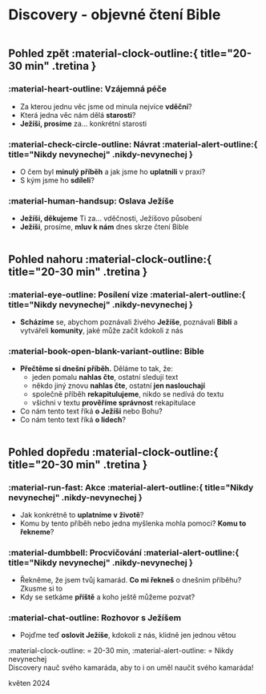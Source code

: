 # Discovery - objevné čtení Bible

<div class="swiper" markdown>
<div class="swiper-pagination"></div>
<div class="column-wrapper swiper-wrapper" markdown>
<div class="column swiper-slide" markdown>

## Pohled zpět :material-clock-outline:{ title="20-30 min" .tretina }

### :material-heart-outline: Vzájemná péče
- Za kterou jednu věc jsme od minula nejvíce **vděční**?
- Která jedna věc nám dělá **starosti**?
- **Ježíši, prosíme** za... konkrétní starosti

### :material-check-circle-outline: Návrat :material-alert-outline:{ title="Nikdy nevynechej" .nikdy-nevynechej }

- O čem byl **minulý příběh** a jak jsme ho **uplatnili** v praxi?
- S kým jsme ho **sdíleli**?

### :material-human-handsup: Oslava Ježíše
- **Ježíši, děkujeme** Ti za... vděčnosti, Ježíšovo působení
- **Ježíši**, prosíme, **mluv k nám** dnes skrze čtení Bible

</div>
<div class="column swiper-slide" markdown>

## Pohled nahoru :material-clock-outline:{ title="20-30 min" .tretina }

### :material-eye-outline: Posílení vize :material-alert-outline:{ title="Nikdy nevynechej" .nikdy-nevynechej }
- **Scházíme** se, abychom poznávali živého **Ježíše**, poznávali **Bibli** a vytvářeli **komunity**, jaké může začít kdokoli z nás

### :material-book-open-blank-variant-outline: Bible
- **Přečtěme si dnešní příběh.** Děláme to tak, že:
    - jeden pomalu **nahlas čte**, ostatní sledují text
    - někdo jiný znovu **nahlas čte**, ostatní **jen naslouchají**
    - společně příběh **rekapitulujeme**, nikdo se nedívá do textu
    - všichni v textu **prověříme správnost** rekapitulace
- Co nám tento text říká **o Ježíši** nebo Bohu?
- Co nám tento text říká **o lidech**?

</div>
<div class="column swiper-slide" markdown>

## Pohled dopředu :material-clock-outline:{ title="20-30 min" .tretina }

### :material-run-fast: Akce :material-alert-outline:{ title="Nikdy nevynechej" .nikdy-nevynechej }
- Jak konkrétně to **uplatníme v životě**?
- Komu by tento příběh nebo jedna myšlenka mohla pomoci? **Komu to řekneme**?

### :material-dumbbell: Procvičování :material-alert-outline:{ title="Nikdy nevynechej" .nikdy-nevynechej }
- Řekněme, že jsem tvůj kamarád. **Co mi řekneš** o dnešním příběhu? Zkusme si to
- Kdy se setkáme **příště** a koho ještě můžeme pozvat?

### :material-chat-outline: Rozhovor s Ježíšem
- Pojďme teď **oslovit Ježíše**, kdokoli z nás, klidně jen jednou větou

</div>
</div>
</div>

<div class="paticka" markdown>
<span class="print" markdown>:material-clock-outline: = 20-30 min, :material-alert-outline: = Nikdy nevynechej</span>
<br>Discovery nauč svého kamaráda, aby to i on uměl naučit svého kamaráda!

<p class="print">květen 2024</print>
</div>
